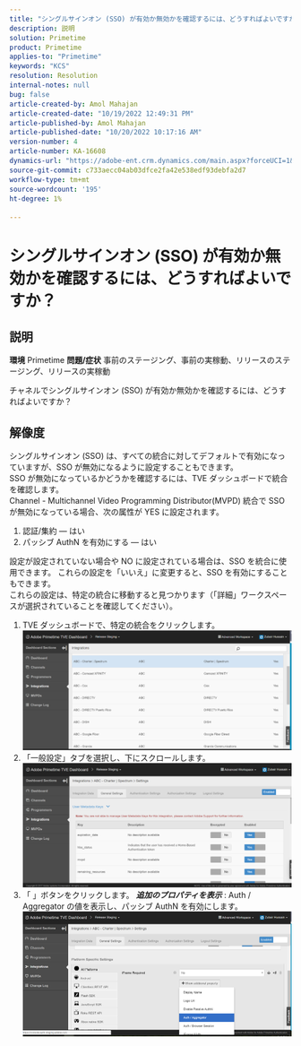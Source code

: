 ```yaml
---
title: "シングルサインオン (SSO) が有効か無効かを確認するには、どうすればよいですか？"
description: 説明
solution: Primetime
product: Primetime
applies-to: "Primetime"
keywords: "KCS"
resolution: Resolution
internal-notes: null
bug: false
article-created-by: Amol Mahajan
article-created-date: "10/19/2022 12:49:31 PM"
article-published-by: Amol Mahajan
article-published-date: "10/20/2022 10:17:16 AM"
version-number: 4
article-number: KA-16608
dynamics-url: "https://adobe-ent.crm.dynamics.com/main.aspx?forceUCI=1&pagetype=entityrecord&etn=knowledgearticle&id=e440ec74-ac4f-ed11-bba2-002248086a27"
source-git-commit: c733aecc04ab03dfce2fa42e538edf93debfa2d7
workflow-type: tm+mt
source-wordcount: '195'
ht-degree: 1%

---
```


# シングルサインオン (SSO) が有効か無効かを確認するには、どうすればよいですか？

## 説明

<b>環境</b>
Primetime
<b>問題/症状</b>
事前のステージング、事前の実稼動、リリースのステージング、リリースの実稼動

チャネルでシングルサインオン (SSO) が有効か無効かを確認するには、どうすればよいですか？


## 解像度

シングルサインオン (SSO) は、すべての統合に対してデフォルトで有効になっていますが、SSO が無効になるように設定することもできます。<br>SSO が無効になっているかどうかを確認するには、TVE ダッシュボードで統合を確認します。<br>Channel - Multichannel Video Programming Distributor(MVPD) 統合で SSO が無効になっている場合、次の属性が YES に設定されます。<br>
1. 認証/集約 — はい
2. パッシブ AuthN を有効にする — はい

設定が設定されていない場合や NO に設定されている場合は、SSO を統合に使用できます。 これらの設定を「いいえ」に変更すると、SSO を有効にすることもできます。<br>これらの設定は、特定の統合に移動すると見つかります（「詳細」ワークスペースが選択されていることを確認してください）。
1. TVE ダッシュボードで、特定の統合をクリックします。![](assets/6664dc8b-ff71-eb11-a812-00224809a536.png)
2. 「一般設定」タブを選択し、下にスクロールします。![](assets/ecedf1a3-ff71-eb11-a812-00224809a536.png)
3. 「 」ボタンをクリックします。 <b>*追加のプロパティを表示</b>* : Auth / Aggregator の値を表示し、パッシブ AuthN を有効にします。 ![](assets/1f33e3d9-ff71-eb11-a812-00224809a536.png)

